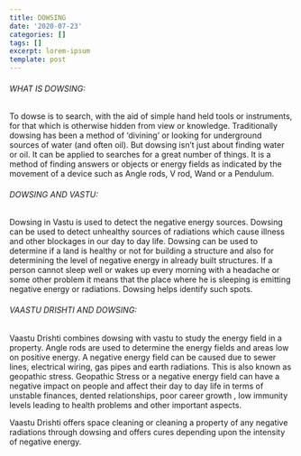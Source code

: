 ```yaml
---
title: DOWSING
date: '2020-07-23'
categories: []
tags: []
excerpt: lorem-ipsum
template: post
---
```

###### WHAT IS DOWSING:

To dowse is to search, with the aid of simple hand held tools or instruments, for that which is otherwise hidden from view or knowledge. Traditionally dowsing has been a method of ‘divining’ or looking for underground sources of water (and often oil). But dowsing isn’t just about finding water or oil. It can be applied to searches for a great number of things. It is a method of finding answers or objects or energy fields as indicated by the movement of a device such as Angle rods, V rod, Wand or a Pendulum.

###### DOWSING AND VASTU:

Dowsing in Vastu is used to detect the negative energy sources. Dowsing can be used to detect unhealthy sources of radiations which cause illness and other blockages in our day to day life. Dowsing can be used to determine if a land is healthy or not for building a structure and also for determining the level of negative energy in already built structures. If a person cannot sleep well or wakes up every morning with a headache or some other problem it means that the place where he is sleeping is emitting negative energy or radiations. Dowsing helps identify such spots.

###### VAASTU DRISHTI AND DOWSING:

Vaastu Drishti combines dowsing with vastu to study the energy field in a property. Angle rods are used to determine the energy fields and areas low on positive energy. A negative energy field can be caused due to sewer lines, electrical wiring, gas pipes and earth radiations. This is also known as geopathic stress. Geopathic Stress or a negative energy field can have a negative impact on people and affect their day to day life in terms of unstable finances, dented relationships, poor career growth , low immunity levels leading to health problems and other important aspects.

Vaastu Drishti offers space cleaning or cleaning a property of any negative radiations through dowsing and offers cures depending upon the intensity of negative energy.